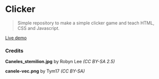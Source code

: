# Clicker
> Simple repository to make a simple clicker game and teach HTML, CSS and Javascript.


[Live demo](https://tym17.github.io/CaneleClicker/)


### Credits
**Caneles_stemilion.jpg** by Robyn Lee *(CC BY-SA 2.5)*

**canele-vec.png** by Tym17 *(CC BY-SA)*
